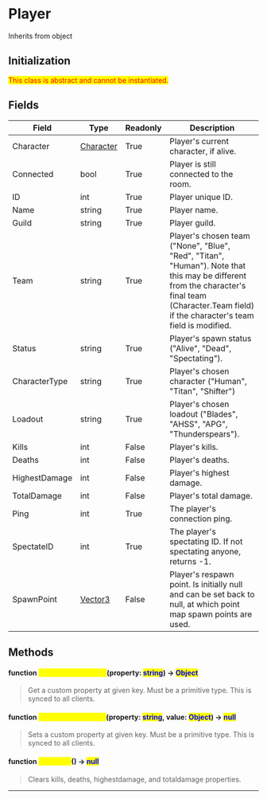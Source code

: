 # Player
Inherits from object
## Initialization
<mark style="color:red;">This class is abstract and cannot be instantiated.</mark>
## Fields
|Field|Type|Readonly|Description|
|---|---|---|---|
|Character|[Character](../objects/Character.md)|True|Player's current character, if alive.|
|Connected|bool|True|Player is still connected to the room.|
|ID|int|True|Player unique ID.|
|Name|string|True|Player name.|
|Guild|string|True|Player guild.|
|Team|string|True|Player's chosen team ("None", "Blue", "Red", "Titan", "Human"). Note that this may be different from the character's final team (Character.Team field) if the character's team field is modified.|
|Status|string|True|Player's spawn status ("Alive", "Dead", "Spectating").|
|CharacterType|string|True|Player's chosen character ("Human", "Titan", "Shifter")|
|Loadout|string|True|Player's chosen loadout ("Blades", "AHSS", "APG", "Thunderspears").|
|Kills|int|False|Player's kills.|
|Deaths|int|False|Player's deaths.|
|HighestDamage|int|False|Player's highest damage.|
|TotalDamage|int|False|Player's total damage.|
|Ping|int|True|The player's connection ping.|
|SpectateID|int|True|The player's spectating ID. If not spectating anyone, returns -1.|
|SpawnPoint|[Vector3](../objects/Vector3.md)|False|Player's respawn point. Is initially null and can be set back to null, at which point map spawn points are used.|
## Methods
#### function <mark style="color:yellow;">GetCustomProperty</mark>(property: <mark style="color:blue;">string</mark>) → <mark style="color:blue;">Object</mark>
> Get a custom property at given key. Must be a primitive type. This is synced to all clients.

#### function <mark style="color:yellow;">SetCustomProperty</mark>(property: <mark style="color:blue;">string</mark>, value: <mark style="color:blue;">Object</mark>) → <mark style="color:blue;">null</mark>
> Sets a custom property at given key. Must be a primitive type. This is synced to all clients.

#### function <mark style="color:yellow;">ClearKDR</mark>() → <mark style="color:blue;">null</mark>
> Clears kills, deaths, highestdamage, and totaldamage properties.


---

